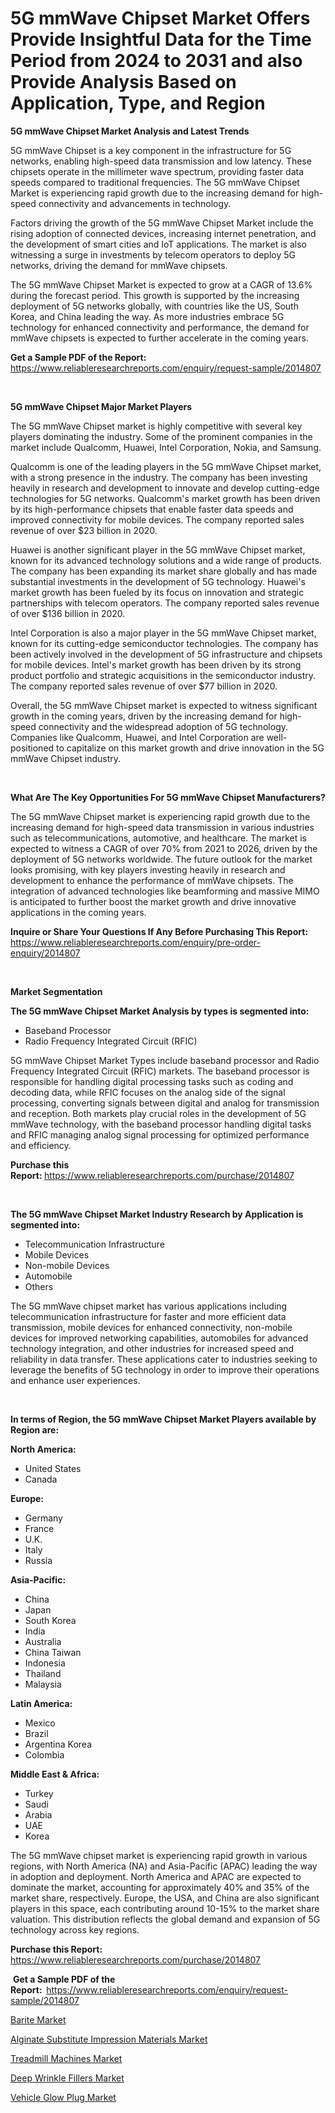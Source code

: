 <p><h1>5G mmWave Chipset Market Offers Provide Insightful Data for the Time Period from 2024 to 2031 and also Provide Analysis Based on Application, Type, and Region</h1></p><p><strong>5G mmWave Chipset Market Analysis and Latest Trends</strong></p>
<p><p>5G mmWave Chipset is a key component in the infrastructure for 5G networks, enabling high-speed data transmission and low latency. These chipsets operate in the millimeter wave spectrum, providing faster data speeds compared to traditional frequencies. The 5G mmWave Chipset Market is experiencing rapid growth due to the increasing demand for high-speed connectivity and advancements in technology.</p><p>Factors driving the growth of the 5G mmWave Chipset Market include the rising adoption of connected devices, increasing internet penetration, and the development of smart cities and IoT applications. The market is also witnessing a surge in investments by telecom operators to deploy 5G networks, driving the demand for mmWave chipsets.</p><p>The 5G mmWave Chipset Market is expected to grow at a CAGR of 13.6% during the forecast period. This growth is supported by the increasing deployment of 5G networks globally, with countries like the US, South Korea, and China leading the way. As more industries embrace 5G technology for enhanced connectivity and performance, the demand for mmWave chipsets is expected to further accelerate in the coming years.</p></p>
<p><strong>Get a Sample PDF of the Report:&nbsp;</strong> <a href="https://www.reliableresearchreports.com/enquiry/request-sample/2014807">https://www.reliableresearchreports.com/enquiry/request-sample/2014807</a></p>
<p>&nbsp;</p>
<p><strong>5G mmWave Chipset Major Market Players</strong></p>
<p><p>The 5G mmWave Chipset market is highly competitive with several key players dominating the industry. Some of the prominent companies in the market include Qualcomm, Huawei, Intel Corporation, Nokia, and Samsung. </p><p>Qualcomm is one of the leading players in the 5G mmWave Chipset market, with a strong presence in the industry. The company has been investing heavily in research and development to innovate and develop cutting-edge technologies for 5G networks. Qualcomm's market growth has been driven by its high-performance chipsets that enable faster data speeds and improved connectivity for mobile devices. The company reported sales revenue of over $23 billion in 2020.</p><p>Huawei is another significant player in the 5G mmWave Chipset market, known for its advanced technology solutions and a wide range of products. The company has been expanding its market share globally and has made substantial investments in the development of 5G technology. Huawei's market growth has been fueled by its focus on innovation and strategic partnerships with telecom operators. The company reported sales revenue of over $136 billion in 2020.</p><p>Intel Corporation is also a major player in the 5G mmWave Chipset market, known for its cutting-edge semiconductor technologies. The company has been actively involved in the development of 5G infrastructure and chipsets for mobile devices. Intel's market growth has been driven by its strong product portfolio and strategic acquisitions in the semiconductor industry. The company reported sales revenue of over $77 billion in 2020.</p><p>Overall, the 5G mmWave Chipset market is expected to witness significant growth in the coming years, driven by the increasing demand for high-speed connectivity and the widespread adoption of 5G technology. Companies like Qualcomm, Huawei, and Intel Corporation are well-positioned to capitalize on this market growth and drive innovation in the 5G mmWave Chipset industry.</p></p>
<p>&nbsp;</p>
<p><strong>What Are The Key Opportunities For 5G mmWave Chipset Manufacturers?</strong></p>
<p><p>The 5G mmWave Chipset market is experiencing rapid growth due to the increasing demand for high-speed data transmission in various industries such as telecommunications, automotive, and healthcare. The market is expected to witness a CAGR of over 70% from 2021 to 2026, driven by the deployment of 5G networks worldwide. The future outlook for the market looks promising, with key players investing heavily in research and development to enhance the performance of mmWave chipsets. The integration of advanced technologies like beamforming and massive MIMO is anticipated to further boost the market growth and drive innovative applications in the coming years.</p></p>
<p><strong>Inquire or Share Your Questions If Any Before Purchasing This Report:</strong> <a href="https://www.reliableresearchreports.com/enquiry/pre-order-enquiry/2014807">https://www.reliableresearchreports.com/enquiry/pre-order-enquiry/2014807</a></p>
<p>&nbsp;</p>
<p><strong>Market Segmentation</strong></p>
<p><strong>The 5G mmWave Chipset Market Analysis by types is segmented into:</strong></p>
<p><ul><li>Baseband Processor</li><li>Radio Frequency Integrated Circuit (RFIC)</li></ul></p>
<p><p>5G mmWave Chipset Market Types include baseband processor and Radio Frequency Integrated Circuit (RFIC) markets. The baseband processor is responsible for handling digital processing tasks such as coding and decoding data, while RFIC focuses on the analog side of the signal processing, converting signals between digital and analog for transmission and reception. Both markets play crucial roles in the development of 5G mmWave technology, with the baseband processor handling digital tasks and RFIC managing analog signal processing for optimized performance and efficiency.</p></p>
<p><strong>Purchase this Report:&nbsp;</strong><a href="https://www.reliableresearchreports.com/purchase/2014807">https://www.reliableresearchreports.com/purchase/2014807</a></p>
<p>&nbsp;</p>
<p><strong>The 5G mmWave Chipset Market Industry Research by Application is segmented into:</strong></p>
<p><ul><li>Telecommunication Infrastructure</li><li>Mobile Devices</li><li>Non-mobile Devices</li><li>Automobile</li><li>Others</li></ul></p>
<p><p>The 5G mmWave chipset market has various applications including telecommunication infrastructure for faster and more efficient data transmission, mobile devices for enhanced connectivity, non-mobile devices for improved networking capabilities, automobiles for advanced technology integration, and other industries for increased speed and reliability in data transfer. These applications cater to industries seeking to leverage the benefits of 5G technology in order to improve their operations and enhance user experiences.</p></p>
<p>&nbsp;</p>
<p><strong>In terms of Region, the 5G mmWave Chipset Market Players available by Region are:</strong></p>
<p>
    <p> <strong> North America: </strong>
        <ul>
            <li>United States</li>
            <li>Canada</li>
        </ul>
        </p> 
    <p> <strong> Europe: </strong>
        <ul>
            <li>Germany</li>
            <li>France</li>
            <li>U.K.</li>
            <li>Italy</li>
            <li>Russia</li>
        </ul>
        </p> 
    <p> <strong> Asia-Pacific: </strong>
        <ul>
            <li>China</li>
            <li>Japan</li>
            <li>South Korea</li>
            <li>India</li>
            <li>Australia</li>
            <li>China Taiwan</li>
            <li>Indonesia</li>
            <li>Thailand</li>
            <li>Malaysia</li>
        </ul>
        </p> 
    <p> <strong> Latin America: </strong>
        <ul>
            <li>Mexico</li>
            <li>Brazil</li>
            <li>Argentina Korea</li>
            <li>Colombia</li>
        </ul>
        </p> 
    <p> <strong> Middle East & Africa: </strong>
        <ul>
            <li>Turkey</li>
            <li>Saudi</li>
            <li>Arabia</li>
            <li>UAE</li>
            <li>Korea</li>
        </ul>
    </p>
    </p>
<p><p>The 5G mmWave chipset market is experiencing rapid growth in various regions, with North America (NA) and Asia-Pacific (APAC) leading the way in adoption and deployment. North America and APAC are expected to dominate the market, accounting for approximately 40% and 35% of the market share, respectively. Europe, the USA, and China are also significant players in this space, each contributing around 10-15% to the market share valuation. This distribution reflects the global demand and expansion of 5G technology across key regions.</p></p>
<p><strong>Purchase this Report: </strong><a href="https://www.reliableresearchreports.com/purchase/2014807">https://www.reliableresearchreports.com/purchase/2014807</a></p>
<p>&nbsp;<strong>Get a Sample PDF of the Report:&nbsp;&nbsp;</strong><a href="https://www.reliableresearchreports.com/enquiry/request-sample/2014807">https://www.reliableresearchreports.com/enquiry/request-sample/2014807</a></p>
<p><strong></strong></p>
<p><p><a href="https://view.publitas.com/reportprime-1/barite-market-size-global-industry-overview-market-segmentation-and-forecast-2024-to-2031/">Barite Market</a></p><p><a href="https://thundering-castanet-c65.notion.site/Alginate-Substitute-Impression-Materials-Market-Size-Reflecting-a-Forecast-Till-2031-Market-By-Type-374bfce9a2cc4923a61934516adf0bfb">Alginate Substitute Impression Materials Market</a></p><p><a href="https://view.publitas.com/reportprime-1/treadmill-machines-market-research-report-the-key-to-successful-business-strategy-forecasted-for-period-from-2024-2031/">Treadmill Machines Market</a></p><p><a href="https://bubble-tree-ea4.notion.site/Deep-Wrinkle-Fillers-Market-Size-Reflecting-a-Forecast-Till-2031-Market-By-Type-By-Application-and-ebc8fdcf0c964f73aacca0a4530e4d68">Deep Wrinkle Fillers Market</a></p><p><a href="https://thundering-castanet-c65.notion.site/Vehicle-Glow-Plug-Market-Research-Report-Forecasted-for-Period-from-2024-2031-by-Market-Type-Mar-d50b73fb7f2a4e649ffbac5ba3b6d938">Vehicle Glow Plug Market</a></p></p>